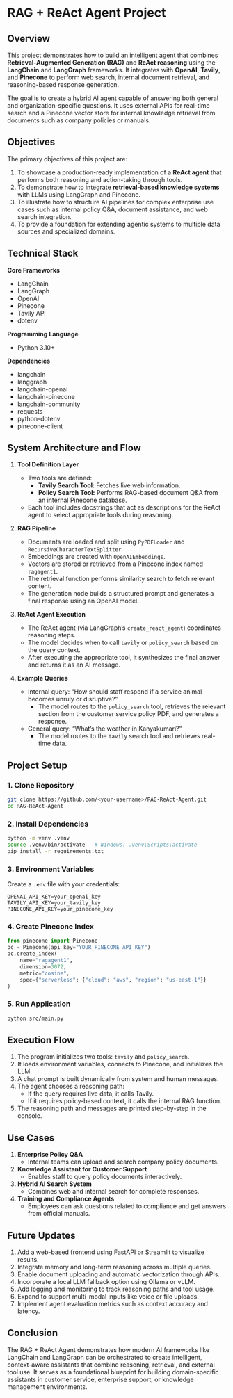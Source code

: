 
# RAG + ReAct Agent Project

## Overview

This project demonstrates how to build an intelligent agent that combines **Retrieval-Augmented Generation (RAG)** and **ReAct reasoning** using the **LangChain** and **LangGraph** frameworks. It integrates with **OpenAI**, **Tavily**, and **Pinecone** to perform web search, internal document retrieval, and reasoning-based response generation.

The goal is to create a hybrid AI agent capable of answering both general and organization-specific questions. It uses external APIs for real-time search and a Pinecone vector store for internal knowledge retrieval from documents such as company policies or manuals.

## Objectives

The primary objectives of this project are:

1. To showcase a production-ready implementation of a **ReAct agent** that performs both reasoning and action-taking through tools.
2. To demonstrate how to integrate **retrieval-based knowledge systems** with LLMs using LangGraph and Pinecone.
3. To illustrate how to structure AI pipelines for complex enterprise use cases such as internal policy Q&A, document assistance, and web search integration.
4. To provide a foundation for extending agentic systems to multiple data sources and specialized domains.

## Technical Stack

**Core Frameworks**
- LangChain
- LangGraph
- OpenAI
- Pinecone
- Tavily API
- dotenv

**Programming Language**
- Python 3.10+

**Dependencies**
- langchain  
- langgraph  
- langchain-openai  
- langchain-pinecone  
- langchain-community  
- requests  
- python-dotenv  
- pinecone-client  

## System Architecture and Flow

1. **Tool Definition Layer**
   - Two tools are defined:
     - **Tavily Search Tool:** Fetches live web information.
     - **Policy Search Tool:** Performs RAG-based document Q&A from an internal Pinecone database.
   - Each tool includes docstrings that act as descriptions for the ReAct agent to select appropriate tools during reasoning.

2. **RAG Pipeline**
   - Documents are loaded and split using `PyPDFLoader` and `RecursiveCharacterTextSplitter`.
   - Embeddings are created with `OpenAIEmbeddings`.
   - Vectors are stored or retrieved from a Pinecone index named `ragagent1`.
   - The retrieval function performs similarity search to fetch relevant content.
   - The generation node builds a structured prompt and generates a final response using an OpenAI model.

3. **ReAct Agent Execution**
   - The ReAct agent (via LangGraph’s `create_react_agent`) coordinates reasoning steps.
   - The model decides when to call `tavily` or `policy_search` based on the query context.
   - After executing the appropriate tool, it synthesizes the final answer and returns it as an AI message.

4. **Example Queries**
   - Internal query: “How should staff respond if a service animal becomes unruly or disruptive?”
     - The model routes to the `policy_search` tool, retrieves the relevant section from the customer service policy PDF, and generates a response.
   - General query: “What’s the weather in Kanyakumari?”
     - The model routes to the `tavily` search tool and retrieves real-time data.

## Project Setup

### 1. Clone Repository
```bash
git clone https://github.com/<your-username>/RAG-ReAct-Agent.git
cd RAG-ReAct-Agent
```

### 2. Install Dependencies
```bash
python -m venv .venv
source .venv/bin/activate   # Windows: .venv\Scripts\activate
pip install -r requirements.txt
```

### 3. Environment Variables
Create a `.env` file with your credentials:
```
OPENAI_API_KEY=your_openai_key
TAVILY_API_KEY=your_tavily_key
PINECONE_API_KEY=your_pinecone_key
```

### 4. Create Pinecone Index
```python
from pinecone import Pinecone
pc = Pinecone(api_key="YOUR_PINECONE_API_KEY")
pc.create_index(
    name="ragagent1",
    dimension=3072,
    metric="cosine",
    spec={"serverless": {"cloud": "aws", "region": "us-east-1"}}
)
```

### 5. Run Application
```bash
python src/main.py
```

## Execution Flow

1. The program initializes two tools: `tavily` and `policy_search`.
2. It loads environment variables, connects to Pinecone, and initializes the LLM.
3. A chat prompt is built dynamically from system and human messages.
4. The agent chooses a reasoning path:
   - If the query requires live data, it calls Tavily.
   - If it requires policy-based context, it calls the internal RAG function.
5. The reasoning path and messages are printed step-by-step in the console.

## Use Cases

1. **Enterprise Policy Q&A**
   - Internal teams can upload and search company policy documents.
2. **Knowledge Assistant for Customer Support**
   - Enables staff to query policy documents interactively.
3. **Hybrid AI Search System**
   - Combines web and internal search for complete responses.
4. **Training and Compliance Agents**
   - Employees can ask questions related to compliance and get answers from official manuals.

## Future Updates

1. Add a web-based frontend using FastAPI or Streamlit to visualize results.  
2. Integrate memory and long-term reasoning across multiple queries.  
3. Enable document uploading and automatic vectorization through APIs.  
4. Incorporate a local LLM fallback option using Ollama or vLLM.  
5. Add logging and monitoring to track reasoning paths and tool usage.  
6. Expand to support multi-modal inputs like voice or file uploads.  
7. Implement agent evaluation metrics such as context accuracy and latency.  

## Conclusion

The RAG + ReAct Agent demonstrates how modern AI frameworks like LangChain and LangGraph can be orchestrated to create intelligent, context-aware assistants that combine reasoning, retrieval, and external tool use. It serves as a foundational blueprint for building domain-specific assistants in customer service, enterprise support, or knowledge management environments.

